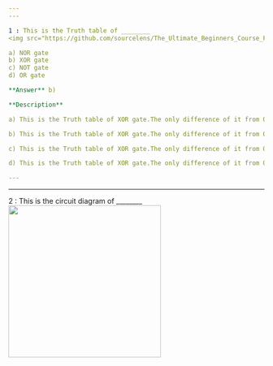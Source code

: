 ```yaml
---
---

1 : This is the Truth table of ________  
<img src="https://github.com/sourcelens/The_Ultimate_Beginners_Course_For_ComputerScience_Or_IT/blob/main/Questions/L_35_XORandNANDgates/Images/XORgateTruthtable.jpg" width="300"/>  

a) NOR gate  
b) XOR gate  
c) NOT gate  
d) OR gate  

**Answer** b)  

**Description**

a) This is the Truth table of XOR gate.The only difference of it from OR gate is that, when both input is one the output is zero.

b) This is the Truth table of XOR gate.The only difference of it from OR gate is that, when both input is one the output is zero.

c) This is the Truth table of XOR gate.The only difference of it from OR gate is that, when both input is one the output is zero.

d) This is the Truth table of XOR gate.The only difference of it from OR gate is that, when both input is one the output is zero.

---
```

---


2 : This is the circuit diagram of ________  
<img src="" width="300"/>
